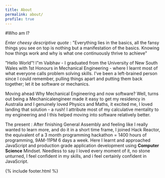 ```yaml
---
title: About
permalink: about/
profile: true
---
```


#Who am I?      


 *Enter cheesy descriptive quote* : "Everything lies in the basics, all the fansy things you see on top is nothing but a manifestation of the basics. Knowing how things work and why is what one continuously thrive to achieve" 


"Hello World"! I"m Vaibhav - I graduated from the University of New South Wales with 1st Honours in Mechanical Engineering - where I learnt most of what everyone calls problem solving skills. I've been a left-brained person since I could remember, pulling things apart and putting them back together; let it be software or mechanics.   
        
 Moving ahead Why Mechanical Engineering and now software? Well, turns out being a Mechanicalengineer made it easy to get my residency in Australia and I genuinely loved Physics and Maths, it excited me, I loved landing that solution - a rush! I attribute most of my calculative mentality to my engineering and I this helped moving into software relatively better. 
 
 The present : After finishing General Assembly and feeling like I really wanted to learn more, and do it in a short time frame, I joined Hack Reactor, the equivalent of a 3 month programming hackathon = 1400 hours of programming, 9AM-11PM 6 days a week. Here I learnt and approached JavaScript and production grade application development using <strong>Computer Science</strong> Mindset. Needless to say I loved every moment of it, no stone unturned, I feel confident in my skills, and i feel certainly confident in JavaScript. 


{% include footer.html %}
